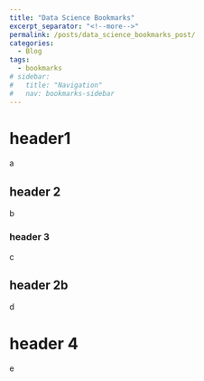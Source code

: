 ```yaml
---
title: "Data Science Bookmarks"
excerpt_separator: "<!--more-->"
permalink: /posts/data_science_bookmarks_post/
categories:
  - Blog
tags:
  - bookmarks
# sidebar:
#   title: "Navigation"
#   nav: bookmarks-sidebar
---
```


# header1

a

## header 2

b

### header 3

c

## header 2b

d

# header 4

e

